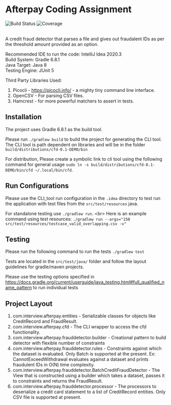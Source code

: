 # Afterpay Coding Assignment

![Build Status](https://github.com/sreeram-boyapati/credit-fraud-detector/workflows/Java%20CI%20with%20Gradle/badge.svg)
![Coverage](https://github.com/sreeram-boyapati/credit-fraud-detector/blob/master/.github/badges/jacoco.svg)

<br/>
A credit fraud detector that parses a file and gives out fraudalent IDs as per the threshold amount provided as an option.

Recommended IDE to run the code: IntelliJ Idea 2020.3 <br/>
Build System: Gradle 6.8.1 <br/>
Java Target: Java 8 <br/>
Testing Engine: JUnit 5 <br/>

Third Party Libraries Used:
1. Picocli - https://picocli.info/ - a mighty tiny command line interface.
2. OpenCSV - For parsing CSV files.
3. Hamcrest - for more powerful matchers to assert in tests.

## Installation

The project uses Gradle 6.8.1 as the build tool.

Please run `./gradlew build` to build the project for generating the CLI tool.
The CLI tool is path dependent on libraries and will be in the folder `build/distributions/cfd-0.1-DEMO/bin`

For distribution, Please create a symbolic link to cli tool using the following command for general usage
`sudo ln -s build/distributions/cfd-0.1-DEMO/bin/cfd ~/.local/bin/cfd`.


## Run Configurations
Please use the CLI_tool run configuration in the `.idea` directory to test run
the application with test files from the `src/test/resources` java.

For standalone testing use `./gradlew run`. <br\>
Here is an example command using test resources:
`./gradlew run --args="150 src/test/resources/testcase_valid_overlapping.csv -v"`

## Testing
Please run the following command to run the tests
`./gradlew test`

Tests are located in the `src/test/java/` folder and follow the layout guidelines for gradle/maven projects.

Please use the testing options specified in https://docs.gradle.org/current/userguide/java_testing.html#full_qualified_name_pattern
to run individual tests


## Project Layout
1. com.interview.afterpay.entities - Serializable classes for objects
   like CreditRecord and FraudResult.
2. com.interview.afterpay.cfd - The CLI wrapper to access the cfd
   functionality.
3. com.interview.afterpay.frauddetector.builder - Creational pattern to build
   detector with flexible number of constraints
4. com.interview.afterpay.frauddetector.rules - Constraints against which the
   dataset is evaluated. Only Batch is supported at the present. Ex:
   CannotExceedWithdrawal evaluates against a dataset and prints fraudulent IDs
   in O(N) time complexity.
5. com.interview.afterpay.frauddetector.BatchCreditFraudDetector - The View
   that is constructed using a builder which takes a dataset, passes it to
   constraints and returns the FraudResult.
6. com.interview.afterpay.frauddetector.processor - The processors to
   deserialize a credit card statement to a list of CreditRecord entities. Only
   CSV file is supported at present.

